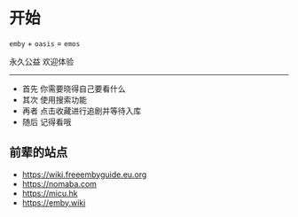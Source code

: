 # 开始

`emby` + `oasis` = `emos`

永久公益 欢迎体验

---

- 首先 你需要晓得自己要看什么
- 其次 使用搜索功能
- 再者 点击收藏进行追剧并等待入库
- 随后 记得看哦

## 前辈的站点

- <https://wiki.freeembyguide.eu.org>
- <https://nomaba.com>
- <https://micu.hk>
- <https://emby.wiki>
